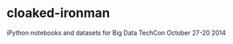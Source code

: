 cloaked-ironman
===============

iPython notebooks and datasets for Big Data TechCon October 27-20 2014
